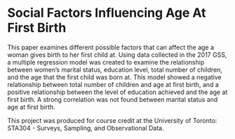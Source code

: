 # Social Factors Influencing Age At First Birth

This paper examines different possible factors that can affect the age a woman gives birth to her first child at.
Using data collected in the 2017 GSS, a multiple regression model was created to examine the relationship
between women’s marital status, education level, total number of children, and the age that the first child
was born at. This model showed a negative relationship between total number of children and age at first
birth, and a positive relationship between the level of education achieved and the age at first birth. A strong
correlation was not found between marital status and age at first birth.

This project was produced for course credit at the University of Toronto: STA304 - Surveys, Sampling, and Observational Data.
